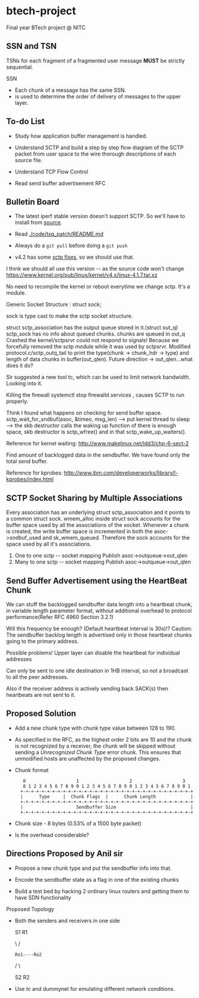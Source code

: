 # btech-project

Final year BTech project @ NITC

## SSN and TSN

TSNs for each fragment of a fragmented user message **MUST** be strictly
sequential.

SSN
- Each chunk of a message has the same SSN.
- is used to determine the order of delivery of messages to the upper layer.

## To-do List

- Study how application buffer management is handled.

- Understand SCTP and build a step by step flow diagram of the SCTP packet from
  user space to the wire thorough descriptions of each source file.

- Understand TCP Flow Control

- Read send buffer advertisement RFC


## Bulletin Board

- The latest iperf stable version doesn't support SCTP. So we'll have to
  install from [source](https://github.com/esnet/iperf).

- Read [./code/txq_patch/README.md](./code/txq_patch/README.md)

- Always do a `git pull` before doing a `git push`

- v4.2 has some [sctp fixes](https://lkml.org/lkml/2015/8/30/96), so we should
  use that.

I think we should all use this version -- as the source code won't change https://www.kernel.org/pub/linux/kernel/v4.x/linux-4.1.7.tar.xz

No need to recompile the kernel or reboot everytime we change sctp. It's a module.

Generic Socket Structure : struct sock;

sock is type cast to make the sctp socket structure.

struct sctp_association has the output queue stored in it.(struct out_q)
sctp_sock has no info about queued chunks.
chunks are queued in out_q
Crashed the kernel/sctpsrvr could not respond to signals!
Because we forcefully removed the sctp module while it was used by sctpsrvr.
Modified protocol.c/sctp_outq_tail to print the type(chunk -> chunk_hdr -> type) and length of data chunks in buffer(out_qlen).
Future direction -> out_qlen...what does it do?


Sir suggested a new tool tc, which can be used to limit network bandwidth. Looking into it.

Killing the firewall systemctl stop firewalld.services , causes SCTP to run properly.

Think I found what happens on checking for send buffer space.
sctp_wait_for_sndbuf(asoc, &timeo, msg_len) --> put kernel thread to sleep --> the skb destructor calls the waking up function of there is enough space, skb destructor
is sctp_wfree() and in that sctp_wake_up_waiters().

Reference for kernel waiting: http://www.makelinux.net/ldd3/chp-6-sect-2

Find amount of backlogged data in the sendbuffer. We have found only the total send buffer.

Reference for kprobes: http://www.ibm.com/developerworks/library/l-kprobes/index.html

SCTP Socket Sharing by Multiple Associations
--------------------------------------------
Every association has an underlying struct sctp_association and it points to a common struct sock. wmem_alloc inside struct sock accounts for the buffer space used by all the associations of the socket. Whenever a chunk is created, the write buffer space is incremented in both the asoc->sndbuf_used and sk_wmem_queued. Therefore the sock accounts for the space used by all it's associations.

1) One to one sctp -- socket mapping
	Publish asoc->outqueue->out_qlen
2) Many to one sctp -- socket mapping
	Publish asoc->outqueue->out_qlen

Send Buffer Advertisement using the HeartBeat Chunk
---------------------------------------------------
We can stuff the backlogged sendbuffer data length into a heartbeat chunk, in variable length parameter format,
 without additional overhead to protocol performance(Refer RFC 4960 Section 3.2.1)

Will this frequency be enough? (Default heartbeat interval is 30s)!?
Caution: The sendbuffer backlog length is advertised only in those heartbeat chunks going to the primary address.

Possible problems!
Upper layer can disable the heartbeat for individual addresses

Can only be sent to one idle destination in 1HB interval, so not a broadcast to all the peer addresses.

Also if the receiver address is actively sending back SACK(s) then heartbeats are not sent to it.

Proposed Solution
-----------------

- Add a new chunk type with chunk type value between 128 to 190.

- As specified in the RFC, as the highest order 2 bits are 10 and the chunk
  is not recognized by a receiver, the chunk will be skipped without sending
  a _Unrecognized Chunk Type_ error chunk. This ensures that unmodified hosts
  are unaffected by the proposed changes.

- Chunk format

         0                   1                   2                   3
         0 1 2 3 4 5 6 7 8 9 0 1 2 3 4 5 6 7 8 9 0 1 2 3 4 5 6 7 8 9 0 1
        +-+-+-+-+-+-+-+-+-+-+-+-+-+-+-+-+-+-+-+-+-+-+-+-+-+-+-+-+-+-+-+-+
        |      Type     |  Chunk Flags  |      Chunk Length             |
        +-+-+-+-+-+-+-+-+-+-+-+-+-+-+-+-+-+-+-+-+-+-+-+-+-+-+-+-+-+-+-+-+
        |                    Sendbuffer Size                            |
        +-+-+-+-+-+-+-+-+-+-+-+-+-+-+-+-+-+-+-+-+-+-+-+-+-+-+-+-+-+-+-+-+

- Chunk size - 8 bytes (0.53% of a 1500 byte packet)

- Is the overhead considerable?

Directions Proposed by Anil sir
-------------------------------

- Propose a new chunk type and put the sendbuffer info into that.

- Encode the sendbuffer state as a flag in one of the existing chunks

- Build a test bed by hacking 2 ordinary linux routers and getting them to have SDN functionality

Proposed Topology

- Both the senders and receivers in one side


	S1	    	 	R1

	 \	    		/

	  Ro1----Ro2

	 /	  		\

	S2	   		R2


- Use tc and dummynet for emulating different network conditions.
